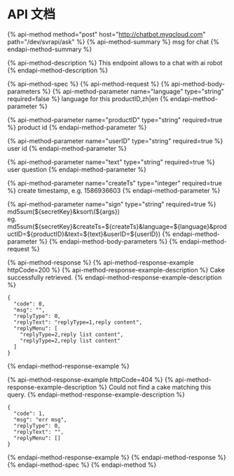 # API 文档

{% api-method method="post" host="http://chatbot.myqcloud.com" path="/dev/svrapi/ask" %}
{% api-method-summary %}
msg for chat
{% endapi-method-summary %}

{% api-method-description %}
This endpoint allows to a chat with ai robot
{% endapi-method-description %}

{% api-method-spec %}
{% api-method-request %}
{% api-method-body-parameters %}
{% api-method-parameter name="language" type="string" required=false %}
language for this productID,zh\|en
{% endapi-method-parameter %}

{% api-method-parameter name="productID" type="string" required=true %}
product id
{% endapi-method-parameter %}

{% api-method-parameter name="userID" type="string" required=true %}
user id
{% endapi-method-parameter %}

{% api-method-parameter name="text" type="string" required=true %}
user question
{% endapi-method-parameter %}

{% api-method-parameter name="createTs" type="integer" required=true %}
create timestamp, e.g. 1586936603
{% endapi-method-parameter %}

{% api-method-parameter name="sign" type="string" required=true %}
md5sum\(${secretKey}&ksort\(${args}\)   
eg. md5sum\(${secretKey}&createTs=${createTs}&language=${language}&productID=${productID}&text=${text}&userID=${userID}\)
{% endapi-method-parameter %}
{% endapi-method-body-parameters %}
{% endapi-method-request %}

{% api-method-response %}
{% api-method-response-example httpCode=200 %}
{% api-method-response-example-description %}
Cake successfully retrieved.
{% endapi-method-response-example-description %}

```
{
  "code": 0,
  "msg": "",
  "replyType": 0,
  "replyText": "replyType=1,reply content",
  "replyMenu": [
    "replyType=2,reply list content",
    "replyType=2,reply list content"
  ]
}
```
{% endapi-method-response-example %}

{% api-method-response-example httpCode=404 %}
{% api-method-response-example-description %}
Could not find a cake matching this query.
{% endapi-method-response-example-description %}

```
{
  "code": 1,
  "msg": "err msg",
  "replyType": 0,
  "replyText": "",
  "replyMenu": []
}
```
{% endapi-method-response-example %}
{% endapi-method-response %}
{% endapi-method-spec %}
{% endapi-method %}



